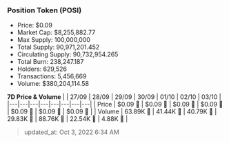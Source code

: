 
  ### Position Token (POSI)
  - Price: $0.09
  - Market Cap: $8,255,882.77
  - Max Supply: 100,000,000
  - Total Supply: 90,971,201.452
  - Circulating Supply: 90,732,954.265
  - Total Burn: 238,247.187
  - Holders: 629,526
  - Transactions: 5,456,669
  - Volume: $380,204,114.58

  **7D Price & Volume**
  | | 27&#x2F;09 | 28&#x2F;09 | 29&#x2F;09 | 30&#x2F;09 | 01&#x2F;10 | 02&#x2F;10 | 03&#x2F;10 |
  |---|---|---|---|---|---|---|---|
  | Price | $0.09 🔻 | $0.09 🚀 | $0.09 🔻 | $0.09 🔻 | $0.09 🚀 | $0.09 🔻 | $0.09 🚀 |
  | Volume | 63.89K 🔻 | 41.44K 🔻 | 40.79K 🔻 | 29.83K 🔻 | 88.76K 🚀 | 22.54K 🔻 | 4.88K 🔻 |

  > updated_at: Oct 3, 2022 6:34 AM

